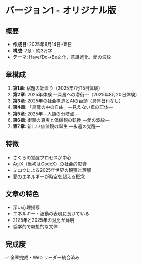 # バージョン1 - オリジナル版

## 概要
- **作成日**: 2025年6月14日-15日
- **構成**: 7章・約3万字
- **テーマ**: Have/Do→Be文化、意識進化、愛の波紋

## 章構成
1. **第1章**: 宿題の始まり（2025年7月15日体験）
2. **第2章**: 2025年体験 —深層への潜行—（2025年8月20日体験）
3. **第3章**: 2025年の社会構造とAIの台頭（具体日付なし）
4. **第4章**: 「鳥籠の中の自由」—見えない檻の正体—
5. **第5章**: 2025年—人類の分岐点—
6. **第6章**: 衝撃の真実と価値観の転換 —愛の波紋—
7. **第7章**: 新しい価値観の誕生 —永遠の覚醒—

## 特徴
- さくらの覚醒プロセスが中心
- AgiX（当初はCodeX）の社会的影響
- ミロクによる2025年世界の観察と理解
- 愛のエネルギーが時空を超える概念

## 文章の特色
- 深い心理描写
- エネルギー・波動の表現に長けている
- 2125年と2025年の対比が鮮明
- 哲学的で瞑想的な文体

## 完成度
✅ 全章完成・Web リーダー統合済み